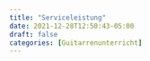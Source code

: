 ```yaml
---
title: "Serviceleistung"
date: 2021-12-28T12:50:43-05:00
draft: false
categories: [Guitarrenunterricht]
---
```


<!-- Das proMúsica Studio ist ein Ort, an dem man Gitarre lernen, Podcasts aufnehmen, Ton und Video produzieren und als Proberaum nutzen kann. Hier entstehen Musik und Ideen. Hier kannst du auch dein musikalisches Potenzial entfalten und die richtige Gitarre für deine Reise finden. -->